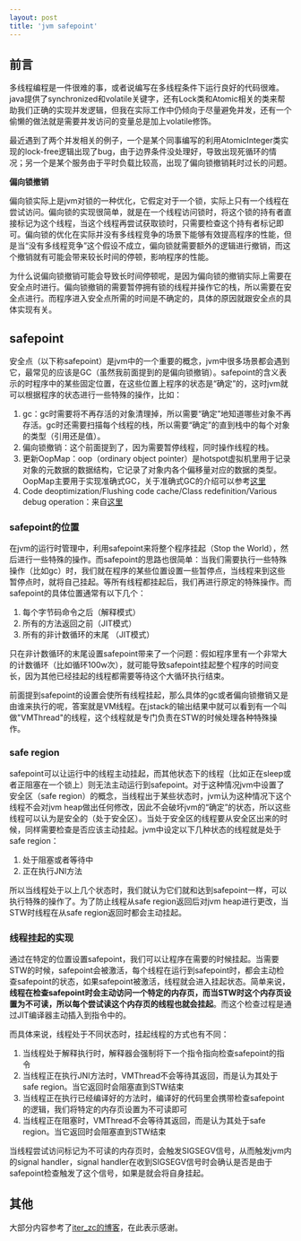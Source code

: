```yaml
---
layout: post
title: 'jvm safepoint'
---
```


## 前言

多线程编程是一件很难的事，或者说编写在多线程条件下运行良好的代码很难。java提供了synchronized和volatile关键字，还有Lock类和Atomic相关的类来帮助我们正确的实现并发逻辑，但我在实际工作中仍倾向于尽量避免并发，还有一个偷懒的做法就是需要并发访问的变量总是加上volatile修饰。

最近遇到了两个并发相关的例子，一个是某个同事编写的利用AtomicInteger类实现的lock-free逻辑出现了bug，由于边界条件没处理好，导致出现死循环的情况；另一个是某个服务由于平时负载比较高，出现了偏向锁撤销耗时过长的问题。

**偏向锁撤销**

偏向锁实际上是jvm对锁的一种优化，它假定对于一个锁，实际上只有一个线程在尝试访问。偏向锁的实现很简单，就是在一个线程访问锁时，将这个锁的持有者直接标记为这个线程，当这个线程再尝试获取锁时，只需要检查这个持有者标记即可。偏向锁的优化在实际并没有多线程竞争的场景下能够有效提高程序的性能，但是当“没有多线程竞争”这个假设不成立，偏向锁就需要额外的逻辑进行撤销，而这个撤销就有可能会带来较长时间的停顿，影响程序的性能。

为什么说偏向锁撤销可能会导致长时间停顿呢，是因为偏向锁的撤销实际上需要在安全点时进行。偏向锁撤销的需要暂停拥有锁的线程并操作它的栈，所以需要在安全点进行。而程序进入安全点所需的时间是不确定的，具体的原因就跟安全点的具体实现有关。

## safepoint

安全点（以下称safepoint）是jvm中的一个重要的概念，jvm中很多场景都会遇到它，最常见的应该是GC（虽然我前面提到的是偏向锁撤销）。safepoint的含义表示的时程序中的某些固定位置，在这些位置上程序的状态是“确定”的，这时jvm就可以根据程序的状态进行一些特殊的操作，比如：

1. gc：gc时需要将不再存活的对象清理掉，所以需要“确定”地知道哪些对象不再存活。gc时还需要扫描每个线程的栈，所以需要“确定”的直到栈中的每个对象的类型（引用还是值）。
2. 偏向锁撤销：这个前面提到了，因为需要暂停线程，同时操作线程的栈。
3. 更新OopMap：oop（ordinary object pointer）是hotspot虚拟机里用于记录对象的元数据的数据结构，它记录了对象内各个偏移量对应的数据的类型。OopMap主要用于实现准确式GC，关于准确式GC的介绍可以参考[这里](https://www.wikiwand.com/en/Tracing_garbage_collection#/Precise_vs._conservative_and_internal_pointers)
4. Code deoptimization/Flushing code cache/Class redefinition/Various debug operation：来自[这里](http://blog.ragozin.info/2012/10/safepoints-in-hotspot-jvm.html)

### safepoint的位置

在jvm的运行时管理中，利用safepoint来将整个程序挂起（Stop the World），然后进行一些特殊的操作。而safepoint的思路也很简单：当我们需要执行一些特殊操作（比如gc）时，我们就在程序的某些位置设置一些暂停点，当线程来到这些暂停点时，就将自己挂起。等所有线程都挂起后，我们再进行原定的特殊操作。而safepoint的具体位置通常有以下几个：

1. 每个字节码命令之后（解释模式）
2. 所有的方法返回之前（JIT模式）
3. 所有的非计数循环的末尾 （JIT模式）

只在非计数循环的末尾设置safepoint带来了一个问题：假如程序里有一个非常大的计数循环（比如循环100w次），就可能导致safepoint挂起整个程序的时间变长，因为其他已经挂起的线程都需要等待这个大循环执行结束。

前面提到safepoint的设置会使所有线程挂起，那么具体的gc或者偏向锁撤销又是由谁来执行的呢，答案就是VM线程。在jstack的输出结果中就可以看到有一个叫做"VMThread"的线程，这个线程就是专门负责在STW的时候处理各种特殊操作。

### safe region

safepoint可以让运行中的线程主动挂起，而其他状态下的线程（比如正在sleep或者正阻塞在一个锁上）则无法主动运行到safepoint。对于这种情况jvm中设置了安全区（safe region）的概念，当线程出于某些状态时，jvm认为这种情况下这个线程不会对jvm heap做出任何修改，因此不会破坏jvm的“确定”的状态，所以这些线程可以认为是安全的（处于安全区）。当处于安全区的线程要从安全区出来的时候，同样需要检查是否应该主动挂起。jvm中设定以下几种状态的线程就是处于safe region：

1. 处于阻塞或者等待中
2. 正在执行JNI方法

所以当线程处于以上几个状态时，我们就认为它们就和达到safepoint一样，可以执行特殊的操作了。为了防止线程从safe region返回后对jvm heap进行更改，当STW时线程在从safe region返回时都会主动挂起。

### 线程挂起的实现

通过在特定的位置设置safepoint，我们可以让程序在需要的时候挂起。当需要STW的时候，safepoint会被激活，每个线程在运行到safepoint时，都会主动检查safepoint的状态，如果safepoint被激活，线程就会进入挂起状态。简单来说，**线程在检查safepoint时会主动访问一个特定的内存页，而当STW时这个内存页设置为不可读，所以每个尝试读这个内存页的线程也就会挂起**。而这个检查过程是通过JIT编译器主动插入到指令中的。

而具体来说，线程处于不同状态时，挂起线程的方式也有不同：

1. 当线程处于解释执行时，解释器会强制将下一个指令指向检查safepoint的指令
2. 当线程正在执行JNI方法时，VMThread不会等待其返回，而是认为其处于safe region。当它返回时会阻塞直到STW结束
3. 当线程正在执行已经编译好的方法时，编译好的代码里会携带检查safepoint的逻辑，我们将特定的内存页设置为不可读即可
4. 当线程正在阻塞时，VMThread不会等待其返回，而是认为其处于safe region。当它返回时会阻塞直到STW结束

当线程尝试访问标记为不可读的内存页时，会触发SIGSEGV信号，从而触发jvm内的signal handler，signal handler在收到SIGSEGV信号时会确认是否是由于safepoint检查触发了这个信号，如果是就会将自身挂起。

## 其他

大部分内容参考了[iter_zc的博客](https://blog.csdn.net/ITer_ZC/category_9263360.html)，在此表示感谢。

